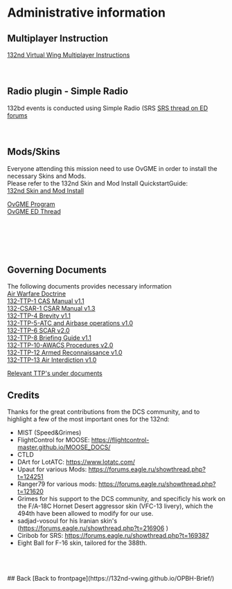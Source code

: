 # Administrative information


## Multiplayer Instruction
[132nd Virtual Wing Multiplayer Instructions](https://www.dropbox.com/s/wdpip6b6cewz2hd/132%20Multiplayer%20Instructions%20-%20v1.7.pdf?dl=0)
<br>
<br>
<br>
## Radio plugin - Simple Radio
132bd events is conducted using Simple Radio (SRS
[SRS thread on ED forums](https://forums.eagle.ru/showthread.php?t=169387)
<br>
<br>
<br>
## Mods/Skins
Everyone attending this mission need to use OvGME in order to install the necessary Skins and Mods. <br>
Please refer to the 132nd Skin and Mod Install QuickstartGuide: <br>
[132nd Skin and Mod Install](https://www.dropbox.com/s/jtftoqwto3tkbbp/DCS%202.5%20Mod%20Install_QuickCard.pdf?raw=1)

[OvGME Program](https://drive.google.com/file/d/1qs-8gFBibQbFnlVCvMYAFrAB2_nGd-Qy/view?usp=sharing) 
<br>
[OvGME ED Thread](https://forums.eagle.ru/showthread.php?t=171956)
<br>
<br>
<br>
<br>
<br>
<br>


## Governing Documents
The following documents provides necessary information <br>
[Air Warfare Doctrine](https://www.dropbox.com/s/wd0ppnsrje63cux/132-DP-1%20132nd%20Air%20Warfare%20Doctrine%20v1.0.pdf?dl=0) <br> 
[132-TTP-1 CAS Manual v1.1](https://www.dropbox.com/s/ee8pwhyta66zwwr/132-TTP-1%20CAS%20Manual%20v1.1.pdf?dl=0) <br>
[132-CSAR-1 CSAR Manual v1.3](https://www.dropbox.com/s/l9wiix5s3yyr75t/132-TTP-11%20CSAR%20operations%201.3.pdf?raw=1) <br>
[132-TTP-4 Brevity v1.1](https://www.dropbox.com/s/lsp4c41r0l8vjs4/132-TTP-4%20Brevity%20v1.1%20.pdf?dl=0) <br>
[132-TTP-5-ATC and Airbase operations v1.0](https://www.dropbox.com/s/g6y24lj2ydwrbd1/132-TTP-5%20ATC%20and%20Airbase%20operations%20v2.1.pdf?dl=0) <br>
[132-TTP-6 SCAR v2.0](https://www.dropbox.com/s/fgjn3wgn5aoit5w/132-TTP-6%20SCAR%20v2.0.pdf?dl=0) <br>
[132-TTP-8 Briefing Guide v1.1](https://www.dropbox.com/s/5tog1wm25lv4uxy/132-TTP-8%20Briefing%20Guide%20v1.1.pdf?raw=1) <br>
[132-TTP-10-AWACS Procedures v2.0](https://www.dropbox.com/s/udeqz9vxqawkiui/132-TTP-10-AWACS%20v2.0.pdf?dl=0) <br>
[132-TTP-12 Armed Reconnaissance v1.0](https://www.dropbox.com/s/0020j7nv0gaeav6/132-TTP-12%20Armed%20Reconnaissance%20v1.0.pdf?dl=0) <br>
[132-TTP-13 Air Interdiction v1.0](https://www.dropbox.com/s/b7ppa1vzba778f0/132-TTP-13%20Air%20Interdiction%20v1.0.pdf?dl=0) <br>

[Relevant TTP's under documents](http://132virtualwing.org/index.php/page/documents) <br>




## Credits
Thanks for the great contributions from the DCS community, and to highlight a few of the most important ones for the 132nd:
- MIST (Speed&Grimes) <br>
- FlightControl for MOOSE: https://flightcontrol-master.github.io/MOOSE_DOCS/ <br>
- CTLD <br>
- DArt for LotATC: https://www.lotatc.com/ <br>
- Upaut for various Mods: https://forums.eagle.ru/showthread.php?t=124251 <br>
- Ranger79 for various mods: https://forums.eagle.ru/showthread.php?t=121620 <br>
- Grimes for his support to the DCS community, and specificly his work on the F/A-18C Hornet Desert aggressor skin (VFC-13 livery), which the 494th have been allowed to modify for our use. <br>
- sadjad-vosoul for his Iranian skin's (https://forums.eagle.ru/showthread.php?t=216906 ) <br>
- Ciribob for SRS: https://forums.eagle.ru/showthread.php?t=169387
- Eight Ball for F-16 skin, tailored for the  388th.
<br>
<br>
<br>
## Back
[Back to frontpage](https://132nd-vwing.github.io/OPBH-Brief/)